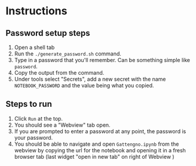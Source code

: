 # Instructions  

  ## Password setup steps
  1. Open a shell tab
  2. Run the `./generate_password.sh` command.
  3. Type in a password that you'll remember. Can be something simple
     like `password`.
  4. Copy the output from the command.
  5. Under tools select "Secrets", add a new secret with the name `NOTEBOOK_PASSWORD` and the value being what you copied.

  ## Steps to run
  1. Click `Run` at the top.
  2. You should see a "Webview" tab open.
  3. If you are prompted to enter a password at any point, the password is your password.
  4. You should be able to navigate and open `Gattengno.ipynb` from the webview by copying the url for the notebook and opening it in a fresh browser tab (last widget "open in new tab" on right of Webview )
